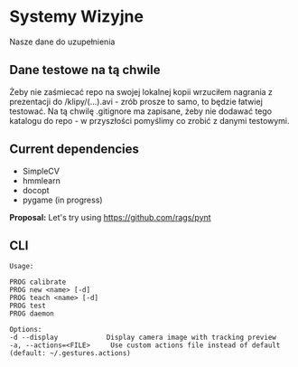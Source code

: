 Systemy Wizyjne
===============

Nasze dane do uzupełnienia

Dane testowe na tą chwile
-------------------------

Żeby nie zaśmiecać repo na swojej lokalnej kopii wrzuciłem nagrania z prezentacji do <repo root>/klipy/(...).avi - zrób prosze to samo, to będzie łatwiej testować.
Na tą chwilę .gitignore ma zapisane, żeby nie dodawać tego katalogu do repo - w przyszłości pomyślimy co zrobić z danymi testowymi.

Current dependencies
--------------------

* SimpleCV
* hmmlearn
* docopt
* pygame (in progress)

**Proposal:** Let's try using https://github.com/rags/pynt

CLI
---

    Usage:

    PROG calibrate
    PROG new <name> [-d]
    PROG teach <name> [-d]
    PROG test
    PROG daemon

    Options:
    -d --display            Display camera image with tracking preview
    -a, --actions=<FILE>     Use custom actions file instead of default (default: ~/.gestures.actions)